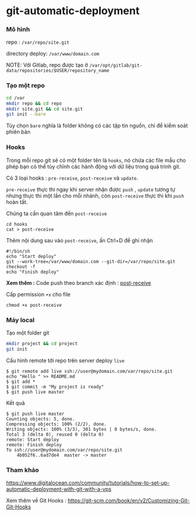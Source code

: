 # git-automatic-deployment

### Mô hình

 repo : `/var/repo/site.git`

 directory deploy: `/var/www/domain.com`

 
NOTE: Với Gitlab, repo được tạo ở `/var/opt/gitlab/git-data/repositories/$USER/repository_name`

### Tạo một repo

```sh
cd /var
mkdir repo && cd repo
mkdir site.git && cd site.git
git init --bare
```

Tùy chọn `bare` nghĩa là folder không có các tập tin nguồn, chỉ để kiểm soát phiên bản

### Hooks 

Trong mỗi repo git sẽ có một folder tên là `hooks`, nó chứa các file mẫu cho phép bạn có thể tùy chỉnh các hành động với dữ liệu trong quá trình git.

Có 3 loại hooks :  `pre-receive`, `post-receive` và `update`.

`pre-receive` thực thi ngay khi server nhận được `push` , `update` tương tự nhưng thực thi một lần cho mỗi nhánh, còn `post-receive` thực thi khi `push` hoàn tất.

Chúng ta cần quan tâm đến `post-receive`

	cd hooks
	cat > post-receive
	
Thêm nội dung sau vào `post-receive`, ấn Ctrl+D để ghi nhận 

	#!/bin/sh
	echo "Start deploy"
	git --work-tree=/var/www/domain.com --git-dir=/var/repo/site.git checkout -f
	echo "Finish deploy"
	
**Xem thêm :** Code push theo branch xác định : [post-receive](https://gist.github.com/lemiorhan/8912188)

Cấp permission `+x` cho file 

	chmod +x post-receive

### Máy local

Tạo một folder git 

```sh
mkdir project && cd project
git init
```

Cấu hình remote tới repo trên server deploy `live`  

	$ git remote add live ssh://user@mydomain.com/var/repo/site.git
	echo "Hello " >> README.md
	$ git add *
	$ git commit -m "My project is ready"
	$ git push live master
	
Kết quả 

	$ git push live master
	Counting objects: 5, done.
	Compressing objects: 100% (2/2), done.
	Writing objects: 100% (3/3), 301 bytes | 0 bytes/s, done.
	Total 3 (delta 0), reused 0 (delta 0)
	remote: Start deploy
	remote: Finish deploy
	To ssh://user@mydomain.com/var/repo/site.git
		4b052f6..6ad7de4  master -> master
		

### Tham khảo 

https://www.digitalocean.com/community/tutorials/how-to-set-up-automatic-deployment-with-git-with-a-vps

Xem thêm về Git Hooks : https://git-scm.com/book/en/v2/Customizing-Git-Git-Hooks




